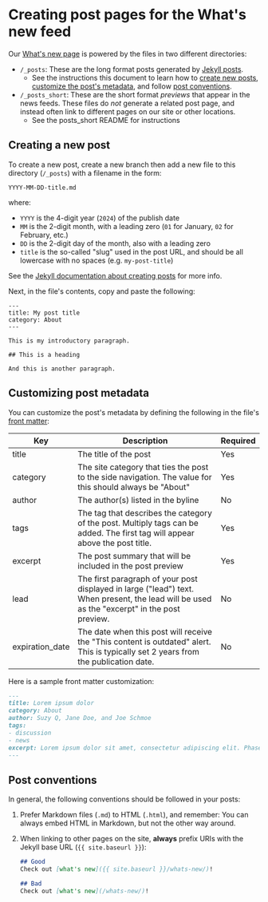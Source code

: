 # Creating post pages for the What's new feed

Our [What's new page](https://designsystem.digital.gov/about/whats-new/) is powered by the files in two different directories:
- `/_posts`: These are the long format posts generated by [Jekyll posts](https://jekyllrb.com/docs/posts/).
  - See the instructions this document to learn how to [create new posts](#creating-a-new-post), [customize the post's metadata](#customizing-post-metadata), and follow [post conventions](#post-conventions).
- `/_posts_short`: These are the short format _previews_ that appear in the news feeds. These files do _not_ generate a related post page, and instead often link to different pages on our site or other locations.
  - See the posts_short README for instructions

## Creating a new post

To create a new post, create a new branch then add a new file to this directory (`/_posts`) with a filename in the form:

```
YYYY-MM-DD-title.md
```

where:

- `YYYY` is the 4-digit year (`2024`) of the publish date
- `MM` is the 2-digit month, with a leading zero (`01` for January, `02` for February, etc.)
- `DD` is the 2-digit day of the month, also with a leading zero
- `title` is the so-called "slug" used in the post URL, and should be all lowercase with no spaces (e.g. `my-post-title`)

See the [Jekyll documentation about creating posts](https://jekyllrb.com/docs/posts/#creating-post-files) for more info.

Next, in the file's contents, copy and paste the following:

```
---
title: My post title
category: About
---

This is my introductory paragraph.

## This is a heading

And this is another paragraph.
```

## Customizing post metadata

You can customize the post's metadata by defining the following in the file's [front matter](https://jekyllrb.com/docs/front-matter/):

| Key | Description | Required |
|--------|--------|--------|
| title | The title of the post | Yes |
| category | The site category that ties the post to the side navigation. The value for this should always be "About" | Yes|
| author | The author(s) listed in the byline | No |
| tags | The tag that describes the category of the post. Multiply tags can be added. The first tag will appear above the post title. | Yes |
| excerpt | The post summary that will be included in the post preview | Yes |
| lead | The first paragraph of your post displayed in large ("lead") text. When present, the lead will be used as the "excerpt" in the post preview. | No |
| expiration_date | The date when this post will receive the "This content is outdated" alert. This is typically set 2 years from the publication date. | No |

Here is a sample front matter customization:

```md
---
title: Lorem ipsum dolor
category: About
author: Suzy Q, Jane Doe, and Joe Schmoe
tags:
- discussion
- news
excerpt: Lorem ipsum dolor sit amet, consectetur adipiscing elit. Phasellus egestas sed felis eget sodales.
---
```

## Post conventions

In general, the following conventions should be followed in your posts:

1. Prefer Markdown files (`.md`) to HTML (`.html`), and remember: You can always embed HTML in Markdown, but not the other way around.

1. When linking to other pages on the site, **always** prefix URIs with the Jekyll base URL (`{{ site.baseurl }}`):

    ```md
    ## Good
    Check out [what's new]({{ site.baseurl }}/whats-new/)!

    ## Bad
    Check out [what's new](/whats-new/)!
